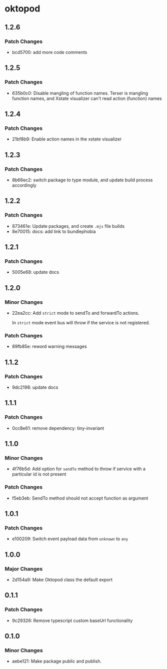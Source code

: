 # oktopod

## 1.2.6

### Patch Changes

- bcd5700: add more code comments

## 1.2.5

### Patch Changes

- 635b0c0: Disable mangling of function names. Terser is mangling function names, and Xstate visualizer can't read action (function) names

## 1.2.4

### Patch Changes

- 21bf8b9: Enable action names in the xstate visualizer

## 1.2.3

### Patch Changes

- 8b66ec2: switch package to type module, and update build process accordingly

## 1.2.2

### Patch Changes

- 873461e: Update packages, and create `.mjs` file builds
- 8e70015: docs: add link to bundlephobia

## 1.2.1

### Patch Changes

- 5005e68: update docs

## 1.2.0

### Minor Changes

- 22ea2cc: Add `strict` mode to sendTo and forwardTo actions.

  In `strict` mode event bus will throw if the service is not registered.

### Patch Changes

- 89fb85e: reword warning messages

## 1.1.2

### Patch Changes

- 9dc2198: update docs

## 1.1.1

### Patch Changes

- 0cc8e61: remove dependency: tiny-invariant

## 1.1.0

### Minor Changes

- 4f76b5d: Add option for `sendTo` method to throw if service with a particular id is not present

### Patch Changes

- f5eb3eb: SendTo method should not accept function as argument

## 1.0.1

### Patch Changes

- e100209: Switch event payload data from `unknown` to `any`

## 1.0.0

### Major Changes

- 2d154a9: Make Oktopod class the default export

## 0.1.1

### Patch Changes

- 9c29326: Remove typescript custom baseUrl functionality

## 0.1.0

### Minor Changes

- aebe121: Make package public and publish.
